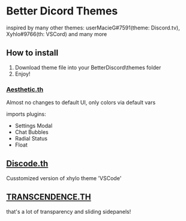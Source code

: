 # Better Dicord Themes

inspired by many other themes:
userMacieG#7591(theme: Discord.tv), Xyhlo#9766(th: VSCord) and many more

## How to install

1) Download theme file into your BetterDiscord\themes folder
2) Enjoy!

### [Aesthetic.th](/themes/aesth.theme.css)

Almost no changes to default UI, only colors via default vars

imports plugins:
- Settings Modal
- Chat Bubbles
- Radial Status
- Float

## [Discode.th](/themes/discode.theme.css)

Cusstomized version of xhylo theme 'VSCode'


## [TRANSCENDENCE.TH](/themes/transcendence.theme.css)

that's a lot of transparency and sliding sidepanels!  